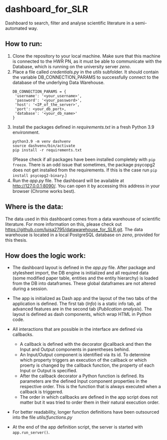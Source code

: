 # dashboard_for_SLR
Dashboard to search, filter and analyse scientific literature in a semi-automated way.

## How to run:
1. Clone the repository to your local machine. Make sure that this machine is connected to the HWR PN, as it must be able to communicate with the Database, which is running on the university server _zeno_.
2. Place a file called _credentials.py_ in the _utils_ subfolder. It should contain the variable DB_CONNECTION_PARAMS to successfully connect to the database of the underlying Data Warehouse.
   ```
   DB_CONNECTION_PARAMS = {
    'username': '<your_username>',
    'password': '<your_password>',
    'host': '<IP_of_the_server>',
    'port': <your_db_port>,
    'database': '<your_db_name>'
   }
   ``` 
3. Install the packages defined in _requirements.txt_ in a fresh Python 3.9 environment. 
   ```
   python3.9 -m venv dashvenv
   source dashvenv/bin/activate
   pip install -r requirements.txt
   ```
   (Please check if all packages have been installed completely with ```pip freeze```. There is an odd issue that sometimes, the package psycopg2 does not get installed from the requirements. If this is the case run ```pip install psycopg2-binary```.)
4. Run the _app.py_ file. The dashboard will be available at http://127.0.0.1:8090/. You can open it by accessing this address in your browser (Chrome works best).

## Where is the data:
The data used in this dashboard comes from a data warehouse of scientific literature. For more information on this, please check out https://github.com/luisa2795/datawarehouse_for_SLR.git. The data warehouse is located in a local PostgreSQL database on _zeno_, provided for this thesis.

## How does the logic work:
- The dashboard layout is defined in the _app.py_ file. After package and stylesheet import, the DB engine is initialized and all required data (some modified paper table, entities and the entity hierarchy) is loaded from the DB into dataframes. These global dataframes are not altered during a session.
- The app is initialized as Dash app and the layout of the two tabs of the application is defined. The first tab (_Info_) is a static info tab, all advanced features are in the second tab (_Publication analysis_). The layout is defined as dash components, which wrap HTML in Python code.
- All interactions that are possible in the interface are defined via callbacks. 
  - A callback is defined with the decorator @callback and then the Input and Output components in parentheses behind. 
  - An Input/Output component is identified via its id. To determine which property triggers an execution of the callback or which proerty is changed by the callback function, the property of each Input or Output is specified.
  - After the callback decorator a Python function is defined. Its parameters are the defined Input component properties in the respective order. This is the function that is always executed when a callback is triggered.
  - The order in which callbacks are defined in the app script does not matter but it was tried to order them in their natural execution order.

- For better readability, longer function definitions have been outsourced into the file _utils/functions.py_
- At the end of the app definition script, the server is started with ```app.run_server()```.

